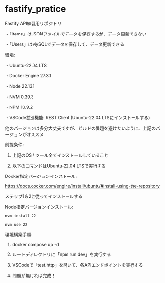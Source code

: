 # fastify_pratice
 
Fastify API練習用リポジトリ

・「Items」はJSONファイルでデータを保存するが、データ更新できない

・「Users」はMySQLでデータを保存して、データ更新できる

環境:

・Ubuntu-22.04 LTS

・Docker Engine 27.3.1

・Node 22.13.1

・NVM 0.39.3

・NPM 10.9.2

・VSCode拡張機能: REST Client (Ubuntu-22.04 LTSにインストールする)

他のバージョンは多分大丈夫ですが、ビルドの問題を避けたいように、上記のバージョンがオススメ

前提条件:

1. 上記のOS / ツール全てインストールしていること

2. 以下のコマンドはUbuntu-22.04 LTSで実行する

Docker指定バージョンインストール:

https://docs.docker.com/engine/install/ubuntu/#install-using-the-repository

ステップ1＆2に従ってインストールする

Node指定バージョンインストール:

`nvm install 22`

`nvm use 22`

環境構築手順:

1. docker compose up -d

2. ルートディレクトリに「npm run dev」を実行する

3. VSCodeで「test.http」を開いて、各APIエンドポイントを実行する

4. 問題が無ければ完成！

